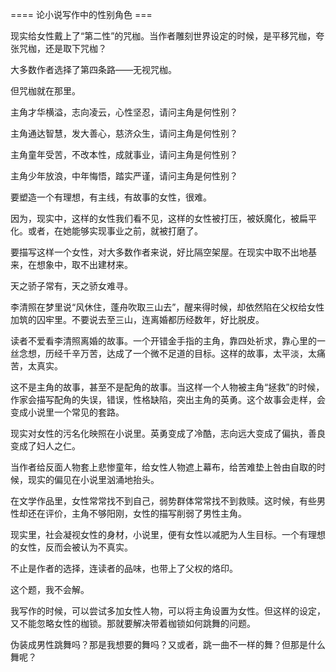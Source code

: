 ==== 论小说写作中的性别角色 ===

现实给女性戴上了“第二性”的咒枷。当作者雕刻世界设定的时候，是平移咒枷，夸张咒枷，还是取下咒枷？

大多数作者选择了第四条路——无视咒枷。

但咒枷就在那里。

>>>

主角才华横溢，志向凌云，心性坚忍，请问主角是何性别？

主角通达智慧，发大善心，慈济众生，请问主角是何性别？

主角童年受苦，不改本性，成就事业，请问主角是何性别？

主角少年放浪，中年悔悟，踏实严谨，请问主角是何性别？

>>>

要塑造一个有理想，有主线，有故事的女性，很难。

因为，现实中，这样的女性我们看不见，这样的女性被打压，被妖魔化，被扁平化。或者，在她能够实现事业之前，就被打磨了。

要描写这样一个女性，对大多数作者来说，好比隔空架屋。在现实中取不出地基来，在想象中，取不出建材来。

>>>

天之骄子常有，天之骄女难寻。

李清照在梦里说“风休住，蓬舟吹取三山去”，醒来得时候，却依然陷在父权给女性加筑的囚牢里。不要说去至三山，连离婚都历经数年，好比脱皮。

读者不爱看李清照离婚的故事。一个开错金手指的主角，靠四处祈求，靠心里的一丝念想，历经千辛万苦，达成了一个微不足道的目标。这样的故事，太平淡，太痛苦，太真实。

这不是主角的故事，甚至不是配角的故事。当这样一个人物被主角“拯救”的时候，作家会描写配角的失误，错误，性格缺陷，突出主角的英勇。这个故事会走样，会变成小说里一个常见的套路。

>>>

现实对女性的污名化映照在小说里。英勇变成了冷酷，志向远大变成了偏执，善良变成了妇人之仁。

当作者给反面人物套上悲惨童年，给女性人物遮上幕布，给苦难垫上咎由自取的时候，现实的偏见在小说里汹涌地抬头。

>>>

在文学作品里，女性常常找不到自己，弱势群体常常找不到救赎。这时候，有些男性却还在评价，主角不够阳刚，女性的描写削弱了男性主角。

现实里，社会凝视女性的身材，小说里，便有女性以减肥为人生目标。一个有理想的女性，反而会被认为不真实。

不止是作者的选择，连读者的品味，也带上了父权的烙印。

>>>

这个题，我不会解。

我写作的时候，可以尝试多加女性人物，可以将主角设置为女性。但这样的设定，又不能忽略女性的枷锁。那就要解决带着枷锁如何跳舞的问题。

伪装成男性跳舞吗？那是我想要的舞吗？又或者，跳一曲不一样的舞？但那是什么舞呢？